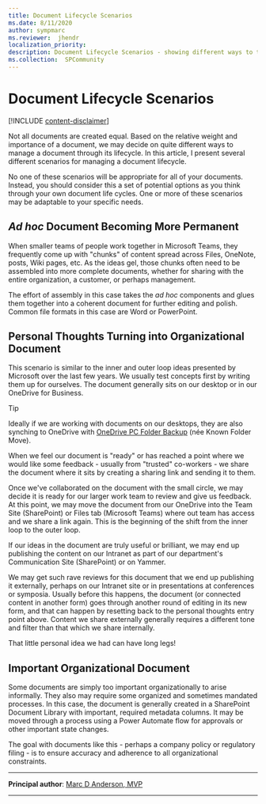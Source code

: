 ```yaml
---
title: Document Lifecycle Scenarios
ms.date: 8/11/2020
author: sympmarc
ms.reviewer:  jhendr
localization_priority: 
description: Document Lifecycle Scenarios - showing different ways to think through how we manage documents based on their relative weight and importance
ms.collection:  SPCommunity
---
```


# Document Lifecycle Scenarios

[!INCLUDE [content-disclaimer](includes/content-disclaimer.md)]

Not all documents are created equal. Based on the relative weight and importance of a document, we may decide on quite different ways to manage a document through its lifecycle. In this article, I present several different scenarios for managing a document lifecycle.

No one of these scenarios will be appropriate for all of your documents. Instead, you should consider this a set of potential options as you think through your own document life cycles. One or more of these scenarios may be adaptable to your specific needs.

## *Ad hoc* Document Becoming More Permanent

When smaller teams of people work together in Microsoft Teams, they frequently come up with "chunks" of content spread across Files, OneNote, posts, Wiki pages, etc. As the ideas gel, those chunks often need to be assembled into more complete documents, whether for sharing with the entire organization, a customer, or perhaps management.

The effort of assembly in this case takes the *ad hoc* components and glues them together into a coherent document for further editing and polish. Common file formats in this case are Word or PowerPoint.

## Personal Thoughts Turning into Organizational Document

This scenario is similar to the inner and outer loop ideas presented by Microsoft over the last few years. We usually test concepts first by writing them up for ourselves. The document generally sits on our desktop or in our OneDrive for Business.

> [!TIP]
> Ideally if we are working with documents on our desktops, they are also synching to OneDrive with [OneDrive PC Folder Backup](known-folder-move-benefits-for-enduser.md) (née Known Folder Move).

When we feel our document is "ready" or has reached a point where we would like some feedback - usually from "trusted" co-workers - we share the document where it sits by creating a sharing link and sending it to them.

Once we've collaborated on the document with the small circle, we may decide it is ready for our larger work team to review and give us feedback. At this point, we may move the document from our OneDrive into the Team Site (SharePoint) or Files tab (Microsoft Teams) where out team has access and we share a link again. This is the beginning of the shift from the inner loop to the outer loop.

If our ideas in the document are truly useful or brilliant, we may end up publishing the content on our Intranet as part of our department's Communication Site (SharePoint) or on Yammer.

We may get such rave reviews for this document that we end up publishing it externally, perhaps on our Intranet site or in presentations at conferences or symposia. Usually before this happens, the document (or connected content in another form) goes through another round of editing in its new form, and that can happen by resetting back to the personal thoughts entry point above. Content we share externally generally requires a different tone and filter than that which we share internally.

That little personal idea we had can have long legs!

## Important Organizational Document

Some documents are simply too important organizationally to arise informally. They also may require some organized and sometimes mandated processes. In this case, the document is generally created in a SharePoint Document Library with important, required metadata columns. It may be moved through a process using a Power Automate flow for approvals or other important state changes.

The goal with documents like this - perhaps a company policy or regulatory filing - is to ensure accuracy and adherence to all organizational constraints.

---

**Principal author**: [Marc D Anderson, MVP](https://www.linkedin.com/in/marcanderson)

---

